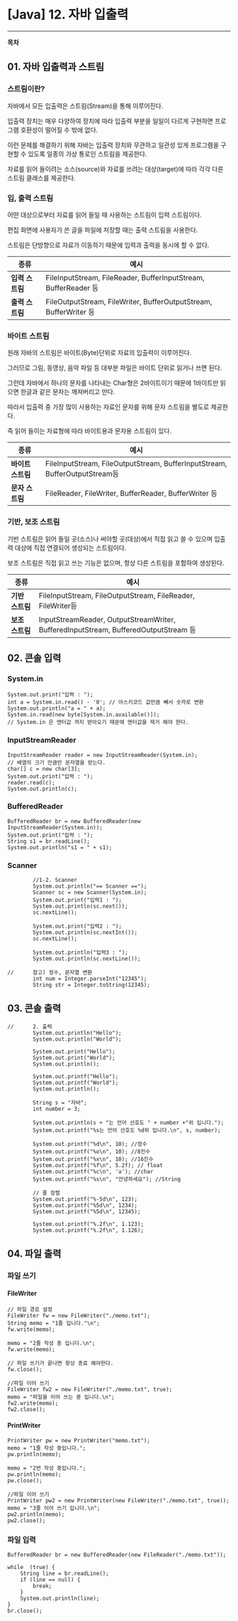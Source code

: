 # \[Java\] 12. 자바 입출력

---

**목차**

<script type="text/javascript">$(function(){ $("#toc").toc({content: ".tt_article_useless_p_margin", headings: "h2,h3,h4"}); });</script>

## 01\. 자바 입출력과 스트림

### 스트림이란?

자바에서 모든 입출력은 스트림(Stream)을 통해 이루어진다.

입출력 장치는 매우 다양하여 장치에 따라 입출력 부분을 일일이 다르게 구현하면 프로그램 호환성이 떨어질 수 밖에 없다.

  
이런 문제를 해결하기 위해 자바는 입출력 장치와 무관하고 일관성 있게 프로그램을 구현할 수 있도록 일종의 가상 통로인 스트림을 제공한다.

자료를 읽어 들이려는 소스(source)와 자료를 쓰려는 대상(target)에 따라 각각 다른 스트림 클래스를 제공한다.  
  
  
  

### 입, 출력 스트림

어떤 대상으로부터 자료를 읽어 들일 때 사용하는 스트림이 입력 스트림이다.

편집 화면에 사용자가 쓴 글을 파일에 저장할 때는 출력 스트림을 사용한다.

스트림은 단방향으로 자료가 이동하기 때문에 입력과 출력을 동시에 할 수 없다.

| **종류** | **예시** |
| --- | --- |
| **입력 스트림** | FileInputStream, FileReader, BufferInputStream, BufferReader 등 |
| **출력 스트림** | FileOutputStream, FileWriter, BufferOutputStream, BufferWriter 등 |

  
  

### 바이트 스트림

원래 자바의 스트림은 바이트(Byte)단위로 자료의 입출력이 이루어진다.

그러므로 그림, 동영상, 음악 파일 등 대부분 파일은 바이트 단위로 읽거나 쓰면 된다.

그런데 자바에서 하나의 문자를 나타내는 Char형은 2바이트이기 때문에 1바이트만 읽으면 한글과 같은 문자는 깨져버리고 만다.

따라서 입출력 중 가장 많이 사용하는 자료인 문자를 위해 문자 스트림을 별도로 제공한다.

즉 읽어 들이는 자료형에 따라 바이트용과 문자용 스트림이 있다.

| **종류** | **예시** |
| --- | --- |
| **바이트 스트림** | FileInputStream, FileOutputStream, BufferInputStream, BufferOutputStream등 |
| **문자 스트림** | FileReader, FileWriter, BufferReader, BufferWriter 등 |

  
  

### 기반, 보조 스트림

기반 스트림은 읽어 들일 곳(소스)나 써야할 곳(대상)에서 직접 읽고 쓸 수 있으며 입출력 대상에 직접 연결되어 생성되는 스트림이다.

보조 스트림은 직접 읽고 쓰는 기능은 없으며, 항상 다른 스트림을 포함하여 생성된다.

| **종류** | **예시** |
| --- | --- |
| **기반 스트림** | FileInputStream, FileOutputStream, FileReader, FileWriter등 |
| **보조 스트림** | InputStreamReader, OutputStreamWriter, BufferedInputStream, BufferedOutputStream 등 |

## 02\. 콘솔 입력

### System.in

```
System.out.print("입력 : ");  
int a = System.in.read() - '0'; // 아스키코드 값만큼 빼서 숫자로 변환  
System.out.println("a = " + a);  
System.in.read(new byte[System.in.available()]);  
// System.in 은 엔터값 까지 받아오기 때문에 엔터값을 제거 해야 한다.
```

### InputStreamReader

```
InputStreamReader reader = new InputStreamReader(System.in);  
// 배열의 크기 만큼만 문자열을 받는다.  
char[] c = new char[3];  
System.out.print("입력 : ");  
reader.read(c);  
System.out.println(c);
```

  
  

### BufferedReader

```
BufferedReader br = new BufferedReader(new InputStreamReader(System.in));  
System.out.print("입력 : ");  
String s1 = br.readLine();  
System.out.println("s1 = " + s1);
```

  
  

### Scanner

```
        //1-2. Scanner  
        System.out.println("== Scanner ==");  
        Scanner sc = new Scanner(System.in);  
        System.out.print("입력1 : ");  
        System.out.println(sc.next());  
        sc.nextLine();  

        System.out.print("입력2 : ");  
        System.out.println(sc.nextInt());  
        sc.nextLine();  

        System.out.println("입력3 : ");  
        System.out.println(sc.nextLine());  

//      참고) 정수, 문자열 변환  
        int num = Integer.parseInt("12345");  
        String str = Integer.toString(12345);
```

  
  
  

## 03\. 콘솔 출력

```
//      2. 출력  
        System.out.println("Hello");  
        System.out.println("World");  

        System.out.print("Hello");  
        System.out.print("World");  
        System.out.println();  

        System.out.printf("Hello");  
        System.out.printf("World");  
        System.out.println();  

        String s = "자바";  
        int number = 3;  

        System.out.println(s + "는 언어 선호도 " + number +"위 입니다.");  
        System.out.printf("%s는 언어 선호도 %d위 입니다.\n", s, number);  

        System.out.printf("%d\n", 10); //정수  
        System.out.printf("%o\n", 10); //8진수  
        System.out.printf("%x\n", 10); //16진수  
        System.out.printf("%f\n", 5.2f); // float  
        System.out.printf("%c\n", 'a'); //char  
        System.out.printf("%s\n", "안녕하세요"); //String  

        // 줄 정렬  
        System.out.printf("%-5d\n", 123);  
        System.out.printf("%5d\n", 1234);  
        System.out.printf("%5d\n", 12345);  

        System.out.printf("%.2f\n", 1.123);  
        System.out.printf("%.2f\n", 1.126);
```

  
  
  

## 04\. 파일 출력

### 파일 쓰기

#### FileWriter

```
// 파일 경로 설정
FileWriter fw = new FileWriter("./memo.txt");  
String memo = "1줄 입니다."\n";  
fw.write(memo);  

memo = "2줄 작성 중 입니다.\n";  
fw.write(memo);  

// 파일 쓰기가 끝나면 항상 종료 해야한다.  
fw.close();

//파일 이어 쓰기
FileWriter fw2 = new FileWriter("./memo.txt", true);  
memo = "파일을 이어 쓰는 중 입니다.\n";  
fw2.write(memo);  
fw2.close();
```

#### PrintWriter

```
PrintWriter pw = new PrintWriter("memo.txt");  
memo = "1줄 작성 중입니다.";  
pw.println(memo);  

memo = "2번 작성 중입니다.";  
pw.println(memo);  
pw.close();

//파일 이어 쓰기
PrintWriter pw2 = new PrintWriter(new FileWriter("./memo.txt", true));  
memo = "3줄 이어 쓰기 입니다.\n";  
pw2.println(memo);  
pw2.close();
```

  
  

### 파일 입력

```
BufferedReader br = new BufferedReader(new FileReader("./memo.txt"));  

while  (true) {  
    String line = br.readLine();  
    if (line == null) {  
        break;  
    }  
    System.out.println(line);  
}  
br.close();
```